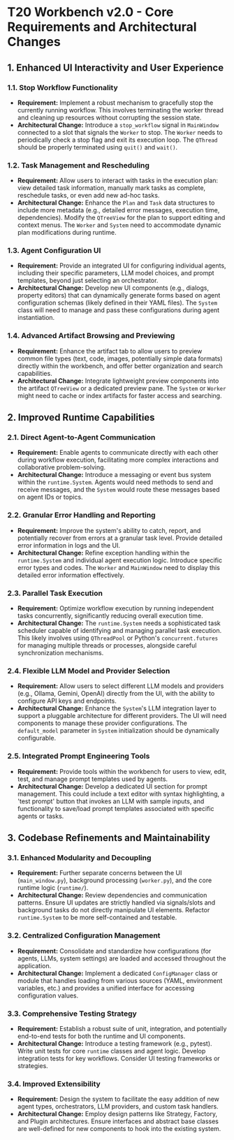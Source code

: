 # T20 Workbench v2.0 - Core Requirements and Architectural Changes

## 1. Enhanced UI Interactivity and User Experience

### 1.1. Stop Workflow Functionality
*   **Requirement:** Implement a robust mechanism to gracefully stop the currently running workflow. This involves terminating the worker thread and cleaning up resources without corrupting the session state.
*   **Architectural Change:** Introduce a `stop_workflow` signal in `MainWindow` connected to a slot that signals the `Worker` to stop. The `Worker` needs to periodically check a stop flag and exit its execution loop. The `QThread` should be properly terminated using `quit()` and `wait()`.

### 1.2. Task Management and Rescheduling
*   **Requirement:** Allow users to interact with tasks in the execution plan: view detailed task information, manually mark tasks as complete, reschedule tasks, or even add new ad-hoc tasks.
*   **Architectural Change:** Enhance the `Plan` and `Task` data structures to include more metadata (e.g., detailed error messages, execution time, dependencies). Modify the `QTreeView` for the plan to support editing and context menus. The `Worker` and `System` need to accommodate dynamic plan modifications during runtime.

### 1.3. Agent Configuration UI
*   **Requirement:** Provide an integrated UI for configuring individual agents, including their specific parameters, LLM model choices, and prompt templates, beyond just selecting an orchestrator.
*   **Architectural Change:** Develop new UI components (e.g., dialogs, property editors) that can dynamically generate forms based on agent configuration schemas (likely defined in their YAML files). The `System` class will need to manage and pass these configurations during agent instantiation.

### 1.4. Advanced Artifact Browsing and Previewing
*   **Requirement:** Enhance the artifact tab to allow users to preview common file types (text, code, images, potentially simple data formats) directly within the workbench, and offer better organization and search capabilities.
*   **Architectural Change:** Integrate lightweight preview components into the artifact `QTreeView` or a dedicated preview pane. The `System` or `Worker` might need to cache or index artifacts for faster access and searching.

## 2. Improved Runtime Capabilities

### 2.1. Direct Agent-to-Agent Communication
*   **Requirement:** Enable agents to communicate directly with each other during workflow execution, facilitating more complex interactions and collaborative problem-solving.
*   **Architectural Change:** Introduce a messaging or event bus system within the `runtime.System`. Agents would need methods to send and receive messages, and the `System` would route these messages based on agent IDs or topics.

### 2.2. Granular Error Handling and Reporting
*   **Requirement:** Improve the system's ability to catch, report, and potentially recover from errors at a granular task level. Provide detailed error information in logs and the UI.
*   **Architectural Change:** Refine exception handling within the `runtime.System` and individual agent execution logic. Introduce specific error types and codes. The `Worker` and `MainWindow` need to display this detailed error information effectively.

### 2.3. Parallel Task Execution
*   **Requirement:** Optimize workflow execution by running independent tasks concurrently, significantly reducing overall execution time.
*   **Architectural Change:** The `runtime.System` needs a sophisticated task scheduler capable of identifying and managing parallel task execution. This likely involves using `QThreadPool` or Python's `concurrent.futures` for managing multiple threads or processes, alongside careful synchronization mechanisms.

### 2.4. Flexible LLM Model and Provider Selection
*   **Requirement:** Allow users to select different LLM models and providers (e.g., Ollama, Gemini, OpenAI) directly from the UI, with the ability to configure API keys and endpoints.
*   **Architectural Change:** Enhance the `System`'s LLM integration layer to support a pluggable architecture for different providers. The UI will need components to manage these provider configurations. The `default_model` parameter in `System` initialization should be dynamically configurable.

### 2.5. Integrated Prompt Engineering Tools
*   **Requirement:** Provide tools within the workbench for users to view, edit, test, and manage prompt templates used by agents.
*   **Architectural Change:** Develop a dedicated UI section for prompt management. This could include a text editor with syntax highlighting, a 'test prompt' button that invokes an LLM with sample inputs, and functionality to save/load prompt templates associated with specific agents or tasks.

## 3. Codebase Refinements and Maintainability

### 3.1. Enhanced Modularity and Decoupling
*   **Requirement:** Further separate concerns between the UI (`main_window.py`), background processing (`worker.py`), and the core runtime logic (`runtime/`).
*   **Architectural Change:** Review dependencies and communication patterns. Ensure UI updates are strictly handled via signals/slots and background tasks do not directly manipulate UI elements. Refactor `runtime.System` to be more self-contained and testable.

### 3.2. Centralized Configuration Management
*   **Requirement:** Consolidate and standardize how configurations (for agents, LLMs, system settings) are loaded and accessed throughout the application.
*   **Architectural Change:** Implement a dedicated `ConfigManager` class or module that handles loading from various sources (YAML, environment variables, etc.) and provides a unified interface for accessing configuration values.

### 3.3. Comprehensive Testing Strategy
*   **Requirement:** Establish a robust suite of unit, integration, and potentially end-to-end tests for both the runtime and UI components.
*   **Architectural Change:** Introduce a testing framework (e.g., pytest). Write unit tests for core `runtime` classes and agent logic. Develop integration tests for key workflows. Consider UI testing frameworks or strategies.

### 3.4. Improved Extensibility
*   **Requirement:** Design the system to facilitate the easy addition of new agent types, orchestrators, LLM providers, and custom task handlers.
*   **Architectural Change:** Employ design patterns like Strategy, Factory, and Plugin architectures. Ensure interfaces and abstract base classes are well-defined for new components to hook into the existing system.
